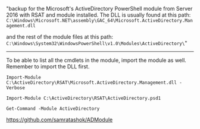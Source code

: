 "backup for the Microsoft's ActiveDirectory PowerShell module from Server 2016 with RSAT and module installed. The DLL is usually found at this path: ```C:\Windows\Microsoft.NET\assembly\GAC_64\Microsoft.ActiveDirectory.Management.dll```

and the rest of the module files at this path: ```C:\Windows\System32\WindowsPowerShell\v1.0\Modules\ActiveDirectory\```"

* * * 

To be able to list all the cmdlets in the module, import the module as well. Remember to import the DLL first.


```
Import-Module C:\ActiveDirectory\RSAT\Microsoft.ActiveDirectory.Management.dll -Verbose
```

```
Import-Module C:\ActiveDirectory\RSAT\ActiveDirectory.psd1
```

```
Get-Command -Module ActiveDirectory
```


https://github.com/samratashok/ADModule
